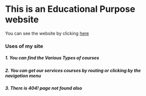 # This is an Educational Purpose website
You can see the website by clicking [here](https://mahfujsunny-assignment-10.netlify.app/)

### Uses of my site
##### 1. You can find the Various Types of courses

##### 2. You can get our services courses by routing or clicking by the navigation menu
##### 3. There is 404! page not found also   
